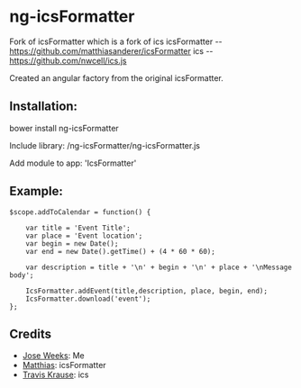 ng-icsFormatter
============

Fork of icsFormatter which is a fork of ics 
icsFormatter -- https://github.com/matthiasanderer/icsFormatter
ics -- https://github.com/nwcell/ics.js

Created an angular factory from the original icsFormatter.

Installation:
---------

bower install ng-icsFormatter

Include library: /ng-icsFormatter/ng-icsFormatter.js

Add module to app: 'IcsFormatter'


Example:
---------
	$scope.addToCalendar = function() {

	    var title = 'Event Title';
	    var place = 'Event location';
	    var begin = new Date();
	    var end = new Date().getTime() + (4 * 60 * 60);
	
	    var description = title + '\n' + begin + '\n' + place + '\nMessage body';
	
	    IcsFormatter.addEvent(title,description, place, begin, end);
	    IcsFormatter.download('event');
	};


Credits
------------------
* [Jose Weeks](https://github.com/jtweeks): Me
* [Matthias](https://github.com/matthiasanderer): icsFormatter
* [Travis Krause](https://github.com/nwcell): ics

